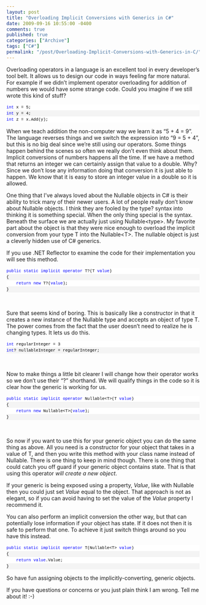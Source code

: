 ```yaml
---
layout: post
title: "Overloading Implicit Conversions with Generics in C#"
date: 2009-09-16 10:55:00 -0400
comments: true
published: true
categories: ["Archive"]
tags: ["C#"]
permalink: "/post/Overloading-Implicit-Conversions-with-Generics-in-C/"
---
```


<p>Overloading operators in a language is an excellent tool in every developer&rsquo;s tool belt. It allows us to design our code in ways feeling far more natural. For example if we didn&rsquo;t implement operator overloading for addition of numbers we would have some strange code. Could you imagine if we still wrote this kind of stuff?</p>
<div id="codeSnippetWrapper">
<div id="codeSnippet" style="text-align: left; line-height: 12pt; background-color: #f4f4f4; width: 100%; font-family: 'Courier New', courier, monospace; direction: ltr; color: black; font-size: 8pt; overflow: visible; border-style: none; padding: 0px;">
<pre style="text-align: left; line-height: 12pt; background-color: white; margin: 0em; width: 100%; font-family: 'Courier New', courier, monospace; direction: ltr; color: black; font-size: 8pt; overflow: visible; border-style: none; padding: 0px;"><span style="color: #0000ff">int</span> x = 5;</pre>
<!--CRLF-->
<pre style="text-align: left; line-height: 12pt; background-color: #f4f4f4; margin: 0em; width: 100%; font-family: 'Courier New', courier, monospace; direction: ltr; color: black; font-size: 8pt; overflow: visible; border-style: none; padding: 0px;"><span style="color: #0000ff">int</span> y = 4;</pre>
<!--CRLF-->
<pre style="text-align: left; line-height: 12pt; background-color: white; margin: 0em; width: 100%; font-family: 'Courier New', courier, monospace; direction: ltr; color: black; font-size: 8pt; overflow: visible; border-style: none; padding: 0px;"><span style="color: #0000ff">int</span> z = x.Add(y);</pre>
<!--CRLF--></div>
</div>
<p>When we teach addition the non-computer way we learn it as &ldquo;5 + 4 = 9&rdquo;. The language reverses things and we switch the expression into &ldquo;9 = 5 + 4&rdquo;, but this is no big deal since we&rsquo;re still using our operators. Some things happen behind the scenes so often we really don&rsquo;t even think about them. Implicit conversions of numbers happens all the time. If we have a method that returns an integer we can certainly assign that value to a double. Why? Since we don&rsquo;t lose any information doing that conversion it is just able to happen. We know that it is easy to store an integer value in a double so it is allowed.</p>
<p>One thing that I&rsquo;ve always loved about the Nullable objects in C# is their ability to trick many of their newer users. A lot of people really don&rsquo;t know about Nullable objects. I think they are fooled by the type? syntax into thinking it is something special. When the only thing special is the syntax. Beneath the surface we are actually just using Nullable&lt;type&gt;. My favorite part about the object is that they were nice enough to overload the implicit conversion from your type T into the Nullable&lt;T&gt;. The nullable object is just a cleverly hidden use of C# generics.</p>
<p>If you use .NET Reflector to examine the code for their implementation you will see this method.</p>
<div id="codeSnippetWrapper">
<div id="codeSnippet" style="text-align: left; line-height: 12pt; background-color: #f4f4f4; width: 100%; font-family: 'Courier New', courier, monospace; direction: ltr; color: black; font-size: 8pt; overflow: visible; border-style: none; padding: 0px;">
<pre style="text-align: left; line-height: 12pt; background-color: white; margin: 0em; width: 100%; font-family: 'Courier New', courier, monospace; direction: ltr; color: black; font-size: 8pt; overflow: visible; border-style: none; padding: 0px;"><span style="color: #0000ff">public</span> <span style="color: #0000ff">static</span> <span style="color: #0000ff">implicit</span> <span style="color: #0000ff">operator</span> T?(T <span style="color: #0000ff">value</span>)</pre>
<!--CRLF-->
<pre style="text-align: left; line-height: 12pt; background-color: #f4f4f4; margin: 0em; width: 100%; font-family: 'Courier New', courier, monospace; direction: ltr; color: black; font-size: 8pt; overflow: visible; border-style: none; padding: 0px;">{</pre>
<!--CRLF-->
<pre style="text-align: left; line-height: 12pt; background-color: white; margin: 0em; width: 100%; font-family: 'Courier New', courier, monospace; direction: ltr; color: black; font-size: 8pt; overflow: visible; border-style: none; padding: 0px;">    <span style="color: #0000ff">return</span> <span style="color: #0000ff">new</span> T?(<span style="color: #0000ff">value</span>);</pre>
<!--CRLF-->
<pre style="text-align: left; line-height: 12pt; background-color: #f4f4f4; margin: 0em; width: 100%; font-family: 'Courier New', courier, monospace; direction: ltr; color: black; font-size: 8pt; overflow: visible; border-style: none; padding: 0px;">}</pre>
<!--CRLF--></div>
</div>
<p>&nbsp;</p>
<p>Sure that seems kind of boring. This is basically like a constructor in that it creates a new instance of the Nullable type and accepts an object of type T. The power comes from the fact that the user doesn&rsquo;t need to realize he is changing types. It lets us do this.</p>
<div id="codeSnippetWrapper">
<div id="codeSnippet" style="text-align: left; line-height: 12pt; background-color: #f4f4f4; width: 100%; font-family: 'Courier New', courier, monospace; direction: ltr; color: black; font-size: 8pt; overflow: visible; border-style: none; padding: 0px;">
<pre style="text-align: left; line-height: 12pt; background-color: white; margin: 0em; width: 100%; font-family: 'Courier New', courier, monospace; direction: ltr; color: black; font-size: 8pt; overflow: visible; border-style: none; padding: 0px;"><span style="color: #0000ff">int</span> regularInteger = 3</pre>
<!--CRLF-->
<pre style="text-align: left; line-height: 12pt; background-color: #f4f4f4; margin: 0em; width: 100%; font-family: 'Courier New', courier, monospace; direction: ltr; color: black; font-size: 8pt; overflow: visible; border-style: none; padding: 0px;"><span style="color: #0000ff">int</span>? nullableInteger = regularInteger;</pre>
<!--CRLF--></div>
</div>
<p>&nbsp;</p>
<p>Now to make things a little bit clearer I will change how their operator works so we don&rsquo;t use their &ldquo;?&rdquo; shorthand. We will qualify things in the code so it is clear how the generic is working for us.</p>
<div id="codeSnippetWrapper">
<div id="codeSnippet" style="text-align: left; line-height: 12pt; background-color: #f4f4f4; width: 100%; font-family: 'Courier New', courier, monospace; direction: ltr; color: black; font-size: 8pt; overflow: visible; border-style: none; padding: 0px;">
<pre style="text-align: left; line-height: 12pt; background-color: white; margin: 0em; width: 100%; font-family: 'Courier New', courier, monospace; direction: ltr; color: black; font-size: 8pt; overflow: visible; border-style: none; padding: 0px;"><span style="color: #0000ff">public</span> <span style="color: #0000ff">static</span> <span style="color: #0000ff">implicit</span> <span style="color: #0000ff">operator</span> Nullable&lt;T&gt;(T <span style="color: #0000ff">value</span>)</pre>
<!--CRLF-->
<pre style="text-align: left; line-height: 12pt; background-color: #f4f4f4; margin: 0em; width: 100%; font-family: 'Courier New', courier, monospace; direction: ltr; color: black; font-size: 8pt; overflow: visible; border-style: none; padding: 0px;">{</pre>
<!--CRLF-->
<pre style="text-align: left; line-height: 12pt; background-color: white; margin: 0em; width: 100%; font-family: 'Courier New', courier, monospace; direction: ltr; color: black; font-size: 8pt; overflow: visible; border-style: none; padding: 0px;">    <span style="color: #0000ff">return</span> <span style="color: #0000ff">new</span> Nullable&lt;T&gt;(<span style="color: #0000ff">value</span>);</pre>
<!--CRLF-->
<pre style="text-align: left; line-height: 12pt; background-color: #f4f4f4; margin: 0em; width: 100%; font-family: 'Courier New', courier, monospace; direction: ltr; color: black; font-size: 8pt; overflow: visible; border-style: none; padding: 0px;">}</pre>
<!--CRLF--></div>
</div>
<p>&nbsp;</p>
<p>So now if you want to use this for your generic object you can do the same thing as above. All you need is a constructor for your object that takes in a value of T, and then you write this method with your class name instead of Nullable. There is one thing to keep in mind though. There is one thing that could catch you off guard if your generic object contains state. That is that using this operator <em>will create a new object</em>.</p>
<p>If your generic is being exposed using a property, <em>Value</em>, like with Nullable then you could just set <em>Value</em> equal to the object. That approach is not as elegant, so if you can avoid having to set the value of the <em>Value</em> property I recommend it.</p>
<p>You can also perform an implicit conversion the other way, but that can potentially lose information if your object has state. If it does not then it is safe to perform that one. To achieve it just switch things around so you have this instead.</p>
<div id="codeSnippetWrapper">
<div id="codeSnippet" style="text-align: left; line-height: 12pt; background-color: #f4f4f4; width: 100%; font-family: 'Courier New', courier, monospace; direction: ltr; color: black; font-size: 8pt; overflow: visible; border-style: none; padding: 0px;">
<pre style="text-align: left; line-height: 12pt; background-color: white; margin: 0em; width: 100%; font-family: 'Courier New', courier, monospace; direction: ltr; color: black; font-size: 8pt; overflow: visible; border-style: none; padding: 0px;"><span style="color: #0000ff">public</span> <span style="color: #0000ff">static</span> <span style="color: #0000ff">implicit</span> <span style="color: #0000ff">operator</span> T(Nullable&lt;T&gt; <span style="color: #0000ff">value</span>)</pre>
<!--CRLF-->
<pre style="text-align: left; line-height: 12pt; background-color: #f4f4f4; margin: 0em; width: 100%; font-family: 'Courier New', courier, monospace; direction: ltr; color: black; font-size: 8pt; overflow: visible; border-style: none; padding: 0px;">{</pre>
<!--CRLF-->
<pre style="text-align: left; line-height: 12pt; background-color: white; margin: 0em; width: 100%; font-family: 'Courier New', courier, monospace; direction: ltr; color: black; font-size: 8pt; overflow: visible; border-style: none; padding: 0px;">    <span style="color: #0000ff">return</span> <span style="color: #0000ff">value</span>.Value;</pre>
<!--CRLF-->
<pre style="text-align: left; line-height: 12pt; background-color: #f4f4f4; margin: 0em; width: 100%; font-family: 'Courier New', courier, monospace; direction: ltr; color: black; font-size: 8pt; overflow: visible; border-style: none; padding: 0px;">}</pre>
<!--CRLF--></div>
</div>
<p>So have fun assigning objects to the implicitly-converting, generic objects.</p>
<p>If you have questions or concerns or you just plain think I am wrong. Tell me about it! :-)</p>
